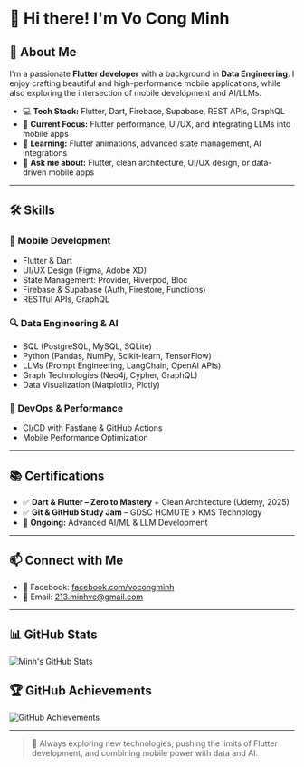 # 👋 Hi there! I'm Vo Cong Minh

## 🚀 About Me  
I'm a passionate **Flutter developer** with a background in **Data Engineering**. I enjoy crafting beautiful and high-performance mobile applications, while also exploring the intersection of mobile development and AI/LLMs.  

- 💻 **Tech Stack:** Flutter, Dart, Firebase, Supabase, REST APIs, GraphQL  
- 🔭 **Current Focus:** Flutter performance, UI/UX, and integrating LLMs into mobile apps  
- 🌱 **Learning:** Flutter animations, advanced state management, AI integrations  
- 💬 **Ask me about:** Flutter, clean architecture, UI/UX design, or data-driven mobile apps  

---

## 🛠 Skills

### 📱 Mobile Development
- Flutter & Dart  
- UI/UX Design (Figma, Adobe XD)  
- State Management: Provider, Riverpod, Bloc  
- Firebase & Supabase (Auth, Firestore, Functions)  
- RESTful APIs, GraphQL

### 🔍 Data Engineering & AI
- SQL (PostgreSQL, MySQL, SQLite)  
- Python (Pandas, NumPy, Scikit-learn, TensorFlow)  
- LLMs (Prompt Engineering, LangChain, OpenAI APIs)  
- Graph Technologies (Neo4j, Cypher, GraphQL)  
- Data Visualization (Matplotlib, Plotly)

### 🚀 DevOps & Performance
- CI/CD with Fastlane & GitHub Actions  
- Mobile Performance Optimization

---

## 📚 Certifications
- ✅ **Dart & Flutter – Zero to Mastery** + Clean Architecture (Udemy, 2025)  
- ✅ **Git & GitHub Study Jam** – GDSC HCMUTE x KMS Technology  
- 📘 **Ongoing:** Advanced AI/ML & LLM Development

---

## 📫 Connect with Me
- 📘 Facebook: [facebook.com/vocongminh](https://www.facebook.com/vocong.minh.75470/)  
- 📧 Email: [213.minhvc@gmail.com](mailto:213.minhvc@gmail.com)

---

## 📊 GitHub Stats  
![Minh's GitHub Stats](https://github-readme-stats.vercel.app/api?username=minh-vox&show_icons=true&theme=radical&include_all_commits=true)

## 🏆 GitHub Achievements  
![GitHub Achievements](https://github-profile-trophy.vercel.app/?username=minh-vox&theme=darkhub&no-frame=true)

---

> 🚀 Always exploring new technologies, pushing the limits of Flutter development, and combining mobile power with data and AI.
